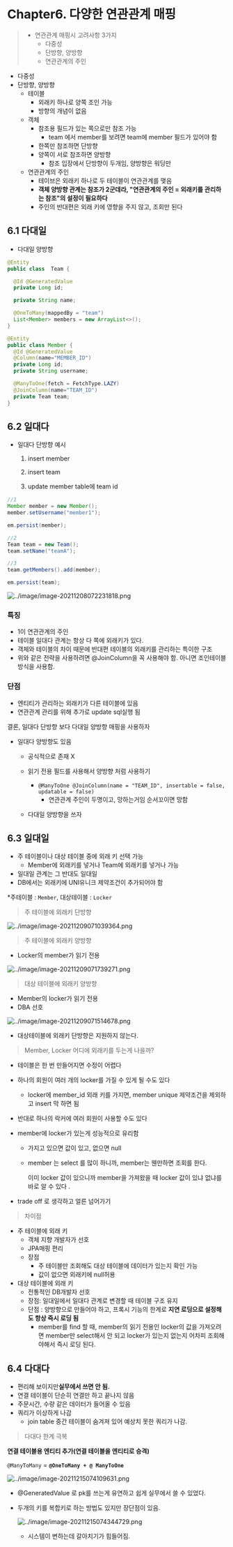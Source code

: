 # Chapter6. 다양한 연관관계 매핑

> - 연관관계 매핑시 고려사항 3가지
>   - 다중성
>   - 단방향, 양방향
>   - 연관관계의 주인



- 다중성
- 단방향, 양방향
  - 테이블
    - 외래키 하나로 양쪽 조인 가능
    - 방향의 개념이 없음
  - 객체
    - 참조용 필드가 있는 쪽으로만 참조 가능
      - team 에서 member를 보려면 team에 member 필드가 있어야 함
    - 한쪽만 참조하면 단방향
    - 양쪽이 서로 참조하면 양방향
      - 참조 입장에서 단방향이 두개임, 양방향은 워딩만 
  - 연관관계의 주인
    - 테이브은 외래키 하나로 두 테이블이 연관관계를 맺음
    - **객체 양방향 관계는 참조가 2군데라, "연관관계의 주인 = 외래키를 관리하는 참조"의 설정이 필요하다**
    - 주인의 반대편은 외래 키에 영향을 주지 않고, 조회만 된다



## 6.1 다대일

- 다대일 양방향

```java
@Entity
public class  Team {

  @Id @GeneratedValue
  private Long id;

  private String name;

  @OneToMany(mappedBy = "team")
  List<Member> members = new ArrayList<>();
}

@Entity
public class Member {
  @Id @GeneratedValue
  @Column(name="MEMBER_ID")
  private Long id;
  private String username;

  @ManyToOne(fetch = FetchType.LAZY)
  @JoinColumn(name="TEAM_ID")
  private Team team;
}
```



## 6.2 일대다

- 일대다 단방향 예시

  1. insert member

  2. insert team

  3. update member table에 team id 

```java
//1
Member member = new Member();
member.setUsername("member1");

em.persist(member);

//2
Team team = new Team();
team.setName("teamA");

//3
team.getMembers().add(member);

em.persist(team);
```

![../image/image-20211208072231818.png](../image/image-20211208072231818.png)

### 특징

- 1이 연관관계의 주인 
- 테이블 일대다 관계는 항상 다 쪽에 외래키가 있다. 
- 객체와 테이블의 차이 때문에 반대편 테이블의 외래키를 관리하는 특이한 구조
- 위와 같은 전략을 사용하려면 @JoinColumn을 꼭 사용해야 함. 아니면 조인테이블 방식을 사용함.

### 단점

- 엔티티가 관리하는 외래키가 다른 테이블에 있음
- 연관관계 관리를 위해 추가로 update sql실행 됨

결론, 일대다 단방향 보다 다대일 양방향 매핑을 사용하자



- 일대다 양방향도 있음

  - 공식적으로 존재 X
  - 읽기 전용 필드를 사용해서 양방향 처럼 사용하기 
    - `@ManyToOne @JoinColumn(name = "TEAM_ID", insertable = false, updatable = false)`
      - 연관관계 주인이 두명이고, 망하는거임 순서꼬이면 망함

  - 다대일 양방향을 쓰자

## 6.3 일대일

- 주 테이블이나 대상 테이블 중에 외래 키 선택 가능
  - Member에 외래키를 넣거나 Team에 외래키를 넣거나 가능
- 일대일 관계는 그 반대도 일대일
- DB에서는 외래키에 UNI유니크 제약조건이 추가되어야 함

*주테이블 : `Member`, 대상테이블 : `Locker`

> 주 테이블에 외래키 단방향

![../image/image-20211209071039364.png](../image/image-20211209071039364.png)

> 주 테이블에 외래키 양방향

- Locker의 member가 읽기 전용

![../image/image-20211209071739271.png](../image/image-20211209071739271.png)



> 대상 테이블에 외래키 양방향

- Member의 locker가 읽기 전용
- DBA 선호

![../image/image-20211209071514678.png](../image/image-20211209071514678.png)

- 대상테이블에 외래키 단방향은 지원하지 않는다.



>  Member, Locker 어디에 외래키를 두는게 나을까?

- 테이블은 한 번 만들어지면 수정이 어렵다

- 하나의 회원이 여러 개의 locker를 가질 수 있게 될 수도 있다 

  - locker에 member_id 외래 키를 가지면, member unique 제약조건을 제외하고 insert 막 하면 됨

- 반대로 하나의 락커에 여러 회원이 사용할 수도 있다

- member에 locker가 있는게 성능적으로 유리함

  - 가지고 있으면 값이 있고, 없으면 null

  - member 는 select 를 많이 하니까, member는 웬만하면 조회를 한다. 

    이미 locker 값이 있으니까 member을 가져왔을 때 locker 값이 있냐 없냐를 바로 알 수 있다 .

- trade off 로 생각하고 얼른 넘어가기 



> 차이점

- 주 테이블에 외래 키
  - 객체 지향 개발자가 선호
  - JPA매핑 편리
  - 장점
    - 주 테이블만 조회해도 대상 테이블에 데이터가 있는지 확인 가능
    - 값이 없으면 외래키에 null허용
- 대상 테이블에 외래 키
  - 전통적인 DB개발자 선호 
  - 장점: 일대일에서 일대다 관계로 변경할 때 테이블 구조 유지 
  - 단점 : 양방향으로 만들어야 하고, 프록시 기능의 한계로 **지연 로딩으로 설정해도 항상 즉시 로딩 됨**
    - member를 find 할 때, member의 읽기 전용인 locker의 값을 가져오려면 
      member만 select해서 안 되고 locker가 있는지 없는지 어차피 조회해야해서 즉시 로딩 된다.



## 6.4 다대다

- 편리해 보이지만**실무에서 쓰면 안 됨.**
- 연결 테이블이 단순히 연결만 하고 끝나지 않음
- 주문시간, 수량 같은 데이터가 들어올 수 있음
- 쿼리가 이상하게 나감
  - join table 중간 테이블이 숨겨져 있어 예상치 못한 쿼리가 나감.

> 다대다 한계 극복 

**연결 테이블용 엔티티 추가(연결 테이블을 엔티티로 승격)**

`@ManyToMany`  = **`@OneToMany + @ ManyToOne`**

![../image/image-20211215074109631.png](../image/image-20211215074109631.png)

- @GeneratedValue 로 pk를 쓰는게 유연하고 쉽게 실무에서 쓸 수 있었다. 

- 두개의 키를 복합키로 하는 방법도 있지만 장단점이 있음. 

    ![../image/image-20211215074344729.png](../image/image-20211215074344729.png)

  - 시스템이 변하는데 갈아치기가 힘들어짐. 

    





